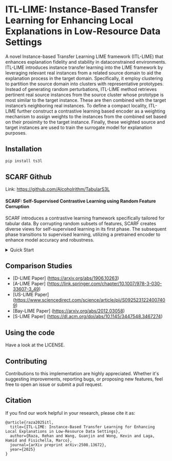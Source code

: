 # ITL-LIME: Instance-Based Transfer Learning for Enhancing Local Explanations in Low-Resource Data Settings

A novel Instance-based Transfer Learning LIME framework (ITL-LIME) that enhances explanation fidelity and stability in dataconstrained environments. ITL-LIME introduces instance transfer learning into the LIME framework by leveraging relevant real instances from a related source domain to aid the explanation process
in the target domain. Specifically, it employ clustering to partition the source domain into clusters with representative prototypes. Instead of generating random perturbations, ITL-LIME method retrieves pertinent real source instances from the source cluster whose prototype is most similar to the target instance. 
These are then combined with the target instance’s neighboring real instances. To define a compact locality, ITL-LIME further construct a contrastive learning based encoder as a weighting mechanism to assign weights to the instances from the combined set based on their proximity to the target instance. 
Finally, these weighted source and target instances are used to train the surrogate model for explanation purposes. 

## Installation
```sh
pip install ts3l
```

## SCARF Github
Link: https://github.com/Alcoholrithm/TabularS3L

#### SCARF: Self-Supervised Contrastive Learning using Random Feature Corruption
SCARF introduces a contrastive learning framework specifically tailored for tabular data. By corrupting random subsets of features, SCARF creates diverse views for self-supervised learning in its first phase. The subsequent phase transitions to supervised learning, utilizing a pretrained encoder to enhance model accuracy and robustness.

<details close>
  <summary>Quick Start</summary>
  
  ```python
  # Assume that we have X_train, X_valid, X_test, y_train, y_valid, y_test, categorical_cols, and continuous_cols

  # Prepare the SCARFLightning Module
  from ts3l.pl_modules import SCARFLightning
  from ts3l.utils.scarf_utils import SCARFDataset
  from ts3l.utils import TS3LDataModule
  from ts3l.utils.scarf_utils import SCARFConfig
  from ts3l.utils.embedding_utils import IdentityEmbeddingConfig
  from ts3l.utils.backbone_utils import MLPBackboneConfig
  from pytorch_lightning import Trainer

  metric = "accuracy_score"
  input_dim = X_train.shape[1]
  pretraining_head_dim = 1024
  output_dim = 2
  head_depth = 2
  dropout_rate = 0.04

  corruption_rate = 0.6

  batch_size = 128
  max_epochs = 10

  X_train, X_unlabeled, y_train, _ = train_test_split(X_train, y_train, train_size = 0.1, random_state=0, stratify=y_train)

  embedding_config = IdentityEmbeddingConfig(input_dim = input_dim)
  backbone_config = MLPBackboneConfig(input_dim = embedding_config.output_dim)

  config = SCARFConfig( 
                      task="classification", loss_fn="CrossEntropyLoss", metric=metric, metric_hparams={},
                      embedding_config=embedding_config, backbone_config=backbone_config,
                      pretraining_head_dim=pretraining_head_dim,
                      output_dim=output_dim, head_depth=head_depth,
                      dropout_rate=dropout_rate, corruption_rate = corruption_rate
  )

  pl_scarf = SCARFLightning(config)

  ### First Phase Learning
  train_ds = SCARFDataset(X_train, unlabeled_data=X_unlabeled, config = config, continuous_cols=continuous_cols, category_cols=category_cols)
  valid_ds = SCARFDataset(X_valid, config=config, continuous_cols=continuous_cols, category_cols=category_cols)

  datamodule = TS3LDataModule(train_ds, valid_ds, batch_size=batch_size, train_sampler="random")

  trainer = Trainer(
                      accelerator = 'cpu',
                      max_epochs = max_epochs,
                      num_sanity_val_steps = 2,
      )

  trainer.fit(pl_scarf, datamodule)

  ### Second Phase Learning

  pl_scarf.set_second_phase()

  train_ds = SCARFDataset(X_train, y_train.values, continuous_cols=continuous_cols, category_cols=category_cols, is_second_phase=True)
  valid_ds = SCARFDataset(X_valid, y_valid.values, continuous_cols=continuous_cols, category_cols=category_cols, is_second_phase=True)

  datamodule = TS3LDataModule(train_ds, valid_ds, batch_size = batch_size, train_sampler="weighted")

  trainer = Trainer(
                      accelerator = 'cpu',
                      max_epochs = max_epochs,
                      num_sanity_val_steps = 2,
      )

  trainer.fit(pl_scarf, datamodule)

  # Evaluation
  from sklearn.metrics import accuracy_score
  import torch
  from torch.nn import functional as F
  from torch.utils.data import DataLoader, SequentialSampler

  test_ds = SCARFDataset(X_test, continuous_cols=continuous_cols, category_cols=category_cols, is_second_phase=True)
  test_dl = DataLoader(test_ds, batch_size, shuffle=False, sampler = SequentialSampler(test_ds), num_workers=4)

  preds = trainer.predict(pl_scarf, test_dl)
          
  preds = F.softmax(torch.concat([out.cpu() for out in preds]).squeeze(),dim=1)

  accuracy = accuracy_score(y_test, preds.argmax(1))

  print("Accuracy %.2f" % accuracy)
  ```

</details>

## Comparison Studies

- [D-LIME Paper] (https://arxiv.org/abs/1906.10263)
- [A-LIME Paper] (https://link.springer.com/chapter/10.1007/978-3-030-33607-3_49)
- [US-LIME Paper] (https://www.sciencedirect.com/science/article/pii/S0925231224007409)
- [Bay-LIME Paper] (https://arxiv.org/abs/2012.03058)
- [S-LIME Paper] (https://dl.acm.org/doi/abs/10.1145/3447548.3467274)


## Using the code
Have a look at the LICENSE.

## Contributing
Contributions to this implementation are highly appreciated. Whether it's suggesting improvements, reporting bugs, or proposing new features, feel free to open an issue or submit a pull request.

## Citation
If you find our work helpful in your research, please cite it as:

```
@article{raza2025itl,
  title={ITL-LIME: Instance-Based Transfer Learning for Enhancing Local Explanations in Low-Resource Data Settings},
  author={Raza, Rehan and Wang, Guanjin and Wong, Kevin and Laga, Hamid and Fisichella, Marco},
  journal={arXiv preprint arXiv:2508.13672},
  year={2025}
}
```
